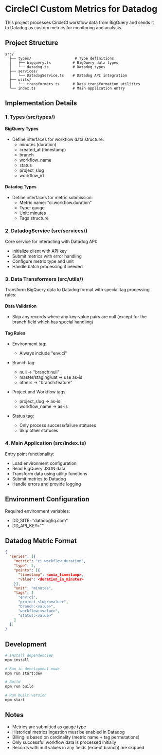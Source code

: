 # CircleCI Custom Metrics for Datadog

This project processes CircleCI workflow data from BigQuery and sends it to Datadog as custom metrics for monitoring and analysis.

## Project Structure

```
src/
  ├── types/                    # Type definitions
  │   ├── bigquery.ts          # BigQuery data types
  │   └── datadog.ts           # Datadog types
  ├── services/
  │   └── DatadogService.ts    # Datadog API integration
  ├── utils/
  │   └── transformers.ts      # Data transformation utilities
  └── index.ts                 # Main application entry
```

## Implementation Details

### 1. Types (src/types/)

#### BigQuery Types
- Define interfaces for workflow data structure:
  - minutes (duration)
  - created_at (timestamp)
  - branch
  - workflow_name
  - status
  - project_slug
  - workflow_id

#### Datadog Types
- Define interfaces for metric submission:
  - Metric name: "ci.workflow.duration"
  - Type: gauge
  - Unit: minutes
  - Tags structure

### 2. DatadogService (src/services/)

Core service for interacting with Datadog API:
- Initialize client with API key
- Submit metrics with error handling
- Configure metric type and unit
- Handle batch processing if needed

### 3. Data Transformers (src/utils/)

Transform BigQuery data to Datadog format with special tag processing rules:

#### Data Validation
- Skip any records where any key-value pairs are null (except for the branch field which has special handling)

#### Tag Rules
- Environment tag:
  * Always include "env:ci"

- Branch tag:
  * null → "branch:null"
  * master/staging/uat → use as-is
  * others → "branch:feature"

- Project and Workflow tags:
  * project_slug → as-is
  * workflow_name → as-is

- Status tag:
  * Only process success/failure statuses
  * Skip other statuses

### 4. Main Application (src/index.ts)

Entry point functionality:
- Load environment configuration
- Read BigQuery JSON data
- Transform data using utility functions
- Submit metrics to Datadog
- Handle errors and provide logging

## Environment Configuration

Required environment variables:
- DD_SITE="datadoghq.com"
- DD_API_KEY="<your-api-key>"

## Datadog Metric Format

```json
{
  "series": [{
    "metric": "ci.workflow.duration",
    "type": 3,
    "points": [{
      "timestamp": <unix_timestamp>,
      "value": <duration_in_minutes>
    }],
    "unit": "minutes",
    "tags": [
      "env:ci",
      "project_slug:<value>",
      "branch:<value>",
      "workflow:<value>",
      "status:<value>"
    ]
  }]
}
```

## Development

```bash
# Install dependencies
npm install

# Run in development mode
npm run start:dev

# Build
npm run build

# Run built version
npm start
```

## Notes

- Metrics are submitted as gauge type
- Historical metrics ingestion must be enabled in Datadog
- Billing is based on cardinality (metric name + tag permutations)
- Only successful workflow data is processed initially
- Records with null values in any fields (except branch) are skipped
